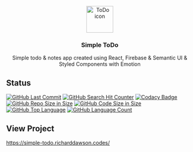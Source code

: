 <p align="center">
  <a href="https://simple-todo.richarddawson.codes">
    <img src="https://simple-todo.richarddawson.codes/favicon.ico" alt="ToDo icon" width=72 height=72>
  </a>

  <h3 align="center">Simple ToDo</h3>

  <p align="center">
    Simple todo & notes app created using React, Firebase & Semantic UI & Styled Components with Emotion
  </p>
</p>

## Status
[![GitHub Last Commit](https://img.shields.io/github/last-commit/richardtaylordawson/simple-todo.svg)](https://github.com/richardtaylordawson/simple-todo/commits/master)
[![GitHub Search Hit Counter](https://img.shields.io/github/search/richardtaylordawson/simple-todo/goto.svg)](https://github.com/richardtaylordawson/simple-todo/)
[![Codacy Badge](https://api.codacy.com/project/badge/Grade/85379bd678654bd1949af9dde2b53377)](https://www.codacy.com/app/richardtaylordawson/simple-todo?utm_source=github.com&amp;utm_medium=referral&amp;utm_content=richardtaylordawson/simple-todo&amp;utm_campaign=Badge_Grade)
[![GitHub Repo Size in Size](https://img.shields.io/github/repo-size/richardtaylordawson/simple-todo.svg)](https://github.com/richardtaylordawson/simple-todo/)
[![GitHub Code Size in Size](https://img.shields.io/github/languages/code-size/richardtaylordawson/simple-todo.svg)](https://github.com/richardtaylordawson/simple-todo/)
[![GitHub Top Language](https://img.shields.io/github/languages/top/richardtaylordawson/simple-todo.svg)](https://github.com/richardtaylordawson/simple-todo/)
[![GitHub Language Count](https://img.shields.io/github/languages/count/richardtaylordawson/simple-todo.svg)](https://github.com/richardtaylordawson/simple-todo/)

## View Project
<https://simple-todo.richarddawson.codes/>
